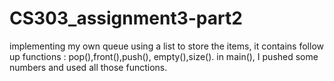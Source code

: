 # CS303_assignment3-part2
implementing my own queue using a list to store the items, it contains follow up functions : pop(),front(),push(), empty(),size().
in main(), I pushed some numbers and used all those functions.
